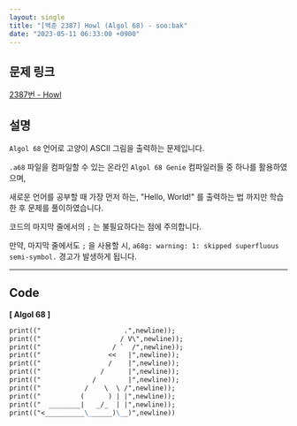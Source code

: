 ```yaml
---
layout: single
title: "[백준 2387] Howl (Algol 68) - soo:bak"
date: "2023-05-11 06:33:00 +0900"
---
```


## 문제 링크
  [2387번 - Howl](https://www.acmicpc.net/problem/2387)

## 설명
`Algol 68` 언어로 고양이 ASCII 그림을 출력하는 문제입니다. <br>

`.a68` 파일을 컴파일할 수 있는 온라인 `Algol 68 Genie` 컴파일러들 중 하나를 활용하였으며, <br>

새로운 언어를 공부할 때 가장 먼저 하는, "Hello, World!" 를 출력하는 법 까지만 학습한 후 문제를 풀이하였습니다. <br>

코드의 마지막 줄에서의 `;` 는 불필요하다는 점에 주의합니다. <br>

만약, 마지막 줄에서도 `;` 을 사용할 시, `a68g: warning: 1: skipped superfluous semi-symbol.` 경고가 발생하게 됩니다. <br>

- - -

## Code
<b>[ Algol 68 ] </b>
<br>

  ```md
  print(("                     .",newline));
  print(("                    / V\",newline));
  print(("                  / `  /",newline));
  print(("                 <<   |",newline));
  print(("                 /    |",newline));
  print(("               /      |",newline));
  print(("             /        |",newline));
  print(("           /    \  \ /",newline));
  print(("          (      ) | |",newline));
  print(("  ________|   _/_  | |",newline));
  print(("<__________\______)\__)",newline))
  ```
